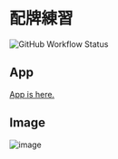 # 配牌練習

![GitHub Workflow Status](https://github.com/emerald-grosjean/MahjongFirstShot/actions/workflows/gh-pages.yml/badge.svg)

## App

[App is here.](https://emerald-grosjean.github.io/MahjongFirstShot)

## Image

![image](https://github.com/user-attachments/assets/de14b7e1-8cf2-45ce-82b1-85cf0bbbc1e5)
